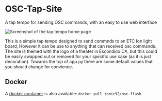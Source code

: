 # OSC-Tap-Site
A tap tempo for sending OSC commands, with an easy to use web interface

![Screenshot of the tap tempo home page]([https://myoctocat.com/assets/images/base-octocat.svg](https://github.com/Jadon55/OSC-Tap-Site/blob/main/images/home.png))

This is a simple tap tempo designed to send commnds to an ETC Ion light board, However it can be use to anything that can received osc commands. The site is themed with the logo of a theater in Escondido CA, but this could be easily swapped out or removed for your specific use case (as it is just decoration). Towards the top of app.py there are some default values that you should change for convience.


## Docker
A [docker container](https://hub.docker.com/r/tonic92/osc-flask) is also available: `docker pull tonic92/osc-flask`
